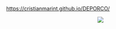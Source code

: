 https://cristianmarint.github.io/DEPORCO/
<p align="center">
    <a href="https://cristianmarint.github.io/DEPORCO/"><img src="https://i.imgur.com/4DzQ6JA.jpg" ></a>
</p>
